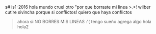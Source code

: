 s# is1-2016
hola mundo
cruel 
otro
"por que borraste mi linea >.<!
wilber cutire sivincha
porque si 
conflictos!
quiero que haya conflictos
> ahora si
NO BORRES MIS LINEAS :'( 
> tengo sueño
agrega algo
hola
hola2

